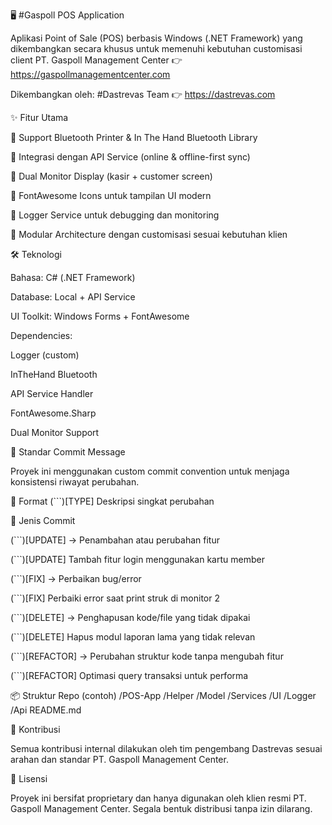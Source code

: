 ﻿🖥️ #Gaspoll POS Application

Aplikasi Point of Sale (POS) berbasis Windows (.NET Framework) yang dikembangkan secara khusus untuk memenuhi kebutuhan customisasi client PT. Gaspoll Management Center
👉 https://gaspollmanagementcenter.com

Dikembangkan oleh:
#Dastrevas Team
👉 https://dastrevas.com

✨ Fitur Utama

🔹 Support Bluetooth Printer & In The Hand Bluetooth Library

🔹 Integrasi dengan API Service (online & offline-first sync)

🔹 Dual Monitor Display (kasir + customer screen)

🔹 FontAwesome Icons untuk tampilan UI modern

🔹 Logger Service untuk debugging dan monitoring

🔹 Modular Architecture dengan customisasi sesuai kebutuhan klien

🛠️ Teknologi

Bahasa: C# (.NET Framework)

Database: Local + API Service

UI Toolkit: Windows Forms + FontAwesome

Dependencies:

Logger (custom)

InTheHand Bluetooth

API Service Handler

FontAwesome.Sharp

Dual Monitor Support

📌 Standar Commit Message

Proyek ini menggunakan custom commit convention untuk menjaga konsistensi riwayat perubahan.

📑 Format
(```)[TYPE] Deskripsi singkat perubahan

📂 Jenis Commit

(```)[UPDATE] → Penambahan atau perubahan fitur

(```)[UPDATE] Tambah fitur login menggunakan kartu member


(```)[FIX] → Perbaikan bug/error

(```)[FIX] Perbaiki error saat print struk di monitor 2


(```)[DELETE] → Penghapusan kode/file yang tidak dipakai

(```)[DELETE] Hapus modul laporan lama yang tidak relevan


(```)[REFACTOR] → Perubahan struktur kode tanpa mengubah fitur

(```)[REFACTOR] Optimasi query transaksi untuk performa

📦 Struktur Repo (contoh)
/POS-App
  /Helper
  /Model
  /Services
  /UI
  /Logger
  /Api
  README.md

👥 Kontribusi

Semua kontribusi internal dilakukan oleh tim pengembang Dastrevas sesuai arahan dan standar PT. Gaspoll Management Center.

📜 Lisensi

Proyek ini bersifat proprietary dan hanya digunakan oleh klien resmi PT. Gaspoll Management Center.
Segala bentuk distribusi tanpa izin dilarang.